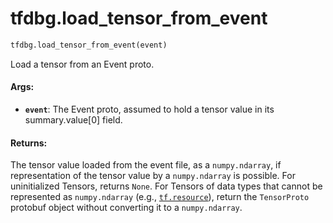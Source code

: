 <div itemscope itemtype="http://developers.google.com/ReferenceObject">
<meta itemprop="name" content="tfdbg.load_tensor_from_event" />
<meta itemprop="path" content="Stable" />
</div>

# tfdbg.load_tensor_from_event

``` python
tfdbg.load_tensor_from_event(event)
```

Load a tensor from an Event proto.

#### Args:

* <b>`event`</b>: The Event proto, assumed to hold a tensor value in its
      summary.value[0] field.


#### Returns:

The tensor value loaded from the event file, as a `numpy.ndarray`, if
representation of the tensor value by a `numpy.ndarray` is possible.
For uninitialized Tensors, returns `None`. For Tensors of data types that
cannot be represented as `numpy.ndarray` (e.g., <a href="../tf/dtypes.md#resource"><code>tf.resource</code></a>), return
the `TensorProto` protobuf object without converting it to a
`numpy.ndarray`.